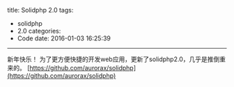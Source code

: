 title: Solidphp 2.0
tags:
  - solidphp
  - 2.0
categories:
  - Code
date: 2016-01-03 16:25:39
---

新年快乐！
为了更方便快捷的开发web应用，更新了solidphp2.0，几乎是推倒重来的。
[https://github.com/aurorax/solidphp](https://github.com/aurorax/solidphp)
